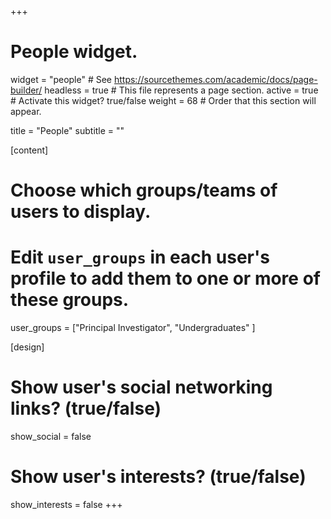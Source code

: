 +++
# People widget.
widget = "people"  # See https://sourcethemes.com/academic/docs/page-builder/
headless = true  # This file represents a page section.
active = true  # Activate this widget? true/false
weight = 68  # Order that this section will appear.

title = "People"
subtitle = ""

[content]
  # Choose which groups/teams of users to display.
  #   Edit `user_groups` in each user's profile to add them to one or more of these groups.
user_groups = ["Principal Investigator",
               "Undergraduates"
               ]
               
[design]
  # Show user's social networking links? (true/false)
  show_social = false

  # Show user's interests? (true/false)
  show_interests = false
+++
